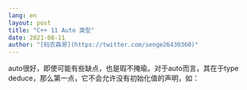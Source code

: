 ```yaml
---
lang: en
layout: post
title: "C++ 11 Auto 类型"
date: 2021-08-11
author: "[码农森哥](https://twitter.com/senge26430360)"
---
```


auto很好，即使可能有些缺点，也是瑕不掩瑜。对于auto而言，其在于type deduce，那么第一点，它不会允许没有初始化值的声明，如：


